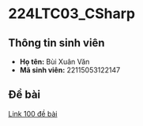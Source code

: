# 224LTC03_CSharp

## Thông tin sinh viên
- **Họ tên:** Bùi Xuân Văn  
- **Mã sinh viên:** 22115053122147   

## Đề bài 
[Link 100 đề bài](https://hiepsiit.com/detail/c/lap-trinh-c)